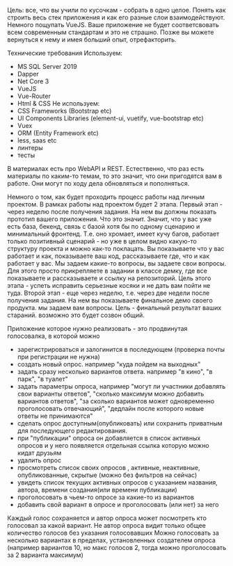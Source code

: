 Цель: все, что вы учили по кусочкам - собрать в одно целое. Понять как строить весь стек приложения и как его разные слои взаимодействуют. Немного пощупать VueJS. Ваше приложение не будет соответсвовать всем современным стандартам и это не страшно. Позже вы можете вернуться к нему и имея больший опыт, отрефакторить.

Технические требования
Используем:
- MS SQL Server 2019
- Dapper
- Net Core 3
- VueJS
- Vue-Router
- Html & CSS
Не используем:
- CSS Frameworks (Bootstrap etc)
- UI Components Libraries (element-ui, vuetify, vue-bootstrap etc)
- Vuex
- ORM (Entity Framework etc)
- less, saas etc
- линтеры
- тесты

В материалах есть про WebAPI и REST. Естественно, что раз есть материалы по каким-то темам, то это значит, что они пригодятся вам в работе. Они могут по ходу дела обновляться и пополняться.

Немного о том, как будет проходить процесс работы над личным проектом.
В рамках работы над проектом будет 2 этапа.
Первый этап - через неделю после получения задания. На нем вы должны показать прототип вашего приложения. Что это значит. Значит, что у вас уже есть база, бекенд, связь с базой хотя бы по одному сценарию и минимальный фронтенд. Т.е. оно хромает, имеет кучу багов, работает только позитивный сценарий - но уже в целом видно какую-то структуру проекта и можно как-то поклацать. Вы показываете что у вас работает и как, показываете ваш код, рассказываете где, что и как работает у вас. Мы задаем какие-то вопросы, вы задаете свои вопросы. Для этого просто прикрепляете в задании в классе демку, где все показываете и рассказываете и ссылку на репозиторий. Цель этого этапа - успеть исправить серьезные косяки и не дать вам пойти не туда.
Второй этап - еще через неделю, т.е. через две недели после получения задания. На нем вы показываете финальное демо своего продукта. мы задаем вам вопросы. Цель - финальный результат ваших стараний. возможно это будет созвон общий.

Приложение которое нужно реализовать - это продвинутая голосовалка, в которой можно
- зарегистрироваться и залогинится в последующем (проверка почты при регистрации не нужна)
- создать новый опрос. например "куда пойдем на выходных"
- задать сразу несколько вариантов ответа. например "в кино", "в парк", "в туалет"
- задать параметры опроса, например "могут ли участники добавлять свои варианты ответов", "сколько максимум можно добавить вариантов ответов", "за сколько вариантов может одновременно проголосовать отвечающий", "дедлайн после которого новые ответы не принимаются"
- сделать опрос доступным(опубликовать) или сохранить приватным для последующего редактирования.
- при "публикации" опроса он добавляется в список активных опросов и у него появляется отдельная ссылка которую можно кидат друзьям
- удалить опрос
- просмотреть список своих опросов , активные, неактивные, опубликованные, скрытые (можно без фильтров на сейчас)
- увидеть список текущих активных опросов с указанием названия, автора, времени создания(или времени публикации)
- проголосовать в чьем-то опросе за какие-то из вариантов
- добавить свой вариант в опросе и проголосовать (или нет) за него

Каждый голос сохраняется и автор опроса может посмотреть кто голосовал за какой вариант.
Не автор опроса видит только общее количество голосов без указания голосовавших
Можно голосовать за несколько вариантах в пределах, установленных создателем опроса (например вариантов 10, но макс голосов 2, тогда можно проголосовать за 2 варианта максимум)
